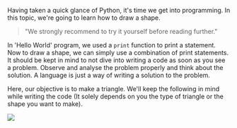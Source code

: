 Having taken a quick glance of Python, it's time we get into programming. In this topic, we're going to learn how to draw a shape.

> "We strongly recommend to try it yourself before reading further."

In 'Hello World' program, we used a `print` function to print a statement. Now to draw a shape, we can simply use a combination of print statements. It should be kept in mind to not dive into writing a code as soon as you see a problem. Observe and analyse the problem properly and think about the solution. A language is just a way of writing a solution to the problem.

Here, our objective is to make a triangle. We'll keep the following in mind while writing the code (It solely depends on you 
the type of triangle or the shape you want to make).

![](https://drive.google.com/open?id=1J4XhZlRbeffqDwxL0ZZ9E8qv8wWeKrr3)
